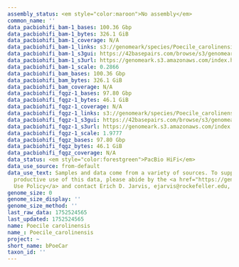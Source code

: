 ```yaml
---
assembly_status: <em style="color:maroon">No assembly</em>
common_name: ''
data_pacbiohifi_bam-1_bases: 100.36 Gbp
data_pacbiohifi_bam-1_bytes: 326.1 GiB
data_pacbiohifi_bam-1_coverage: N/A
data_pacbiohifi_bam-1_links: s3://genomeark/species/Poecile_carolinensis/bPoeCar1/genomic_data/pacbio_hifi/<br>
data_pacbiohifi_bam-1_s3gui: https://42basepairs.com/browse/s3/genomeark/species/Poecile_carolinensis/bPoeCar1/genomic_data/pacbio_hifi/
data_pacbiohifi_bam-1_s3url: https://genomeark.s3.amazonaws.com/index.html?prefix=species/Poecile_carolinensis/bPoeCar1/genomic_data/pacbio_hifi/
data_pacbiohifi_bam-1_scale: 0.2866
data_pacbiohifi_bam_bases: 100.36 Gbp
data_pacbiohifi_bam_bytes: 326.1 GiB
data_pacbiohifi_bam_coverage: N/A
data_pacbiohifi_fqgz-1_bases: 97.80 Gbp
data_pacbiohifi_fqgz-1_bytes: 46.1 GiB
data_pacbiohifi_fqgz-1_coverage: N/A
data_pacbiohifi_fqgz-1_links: s3://genomeark/species/Poecile_carolinensis/bPoeCar1/genomic_data/pacbio_hifi/<br>
data_pacbiohifi_fqgz-1_s3gui: https://42basepairs.com/browse/s3/genomeark/species/Poecile_carolinensis/bPoeCar1/genomic_data/pacbio_hifi/
data_pacbiohifi_fqgz-1_s3url: https://genomeark.s3.amazonaws.com/index.html?prefix=species/Poecile_carolinensis/bPoeCar1/genomic_data/pacbio_hifi/
data_pacbiohifi_fqgz-1_scale: 1.9777
data_pacbiohifi_fqgz_bases: 97.80 Gbp
data_pacbiohifi_fqgz_bytes: 46.1 GiB
data_pacbiohifi_fqgz_coverage: N/A
data_status: <em style="color:forestgreen">PacBio HiFi</em>
data_use_source: from-default
data_use_text: Samples and data come from a variety of sources. To support fair and
  productive use of this data, please abide by the <a href="https://genome10k.soe.ucsc.edu/data-use-policies/">Data
  Use Policy</a> and contact Erich D. Jarvis, ejarvis@rockefeller.edu, with any questions.
genome_size: 0
genome_size_display: ''
genome_size_method: ''
last_raw_data: 1752524565
last_updated: 1752524565
name: Poecile carolinensis
name_: Poecile_carolinensis
project: ~
short_name: bPoeCar
taxon_id: ''
---
```


